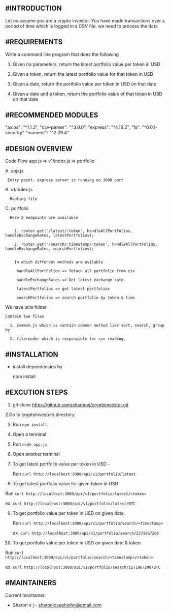 #INTRODUCTION
------------

Let us assume you are a crypto investor. You have made transactions over a period of time which is logged in a CSV file. we need to process the data 


#REQUIREMENTS
------------

Write a command line program that does the following

1. Given no parameters, return the latest portfolio value per token in USD

2. Given a token, return the latest portfolio value for that token in USD

3. Given a date, return the portfolio value per token in USD on that date

4. Given a date and a token, return the portfolio value of that token in USD on that date


#RECOMMENDED MODULES
-------------------

"axios": "^1.1.3",
"csv-parser": "^3.0.0",
"express": "^4.18.2",
"fs": "^0.0.1-security"
"moment": "^2.29.4"


#DESIGN OVERVIEW
---------------
  Code Flow
  app.js => v1/index.js => portfolio 



  A. app.js

     Entry point. express server is running on 3000 port

  B. v1/index.js

      Routing file


  C. portfolio 

      Here 2 endpoints are available


        1. router.get('/latest/:token', handleAllPortFolios, handleExchangeRates, latestPortfolios);

        2. router.get('/search/:timestamp/:token', handleAllPortFolios, handleExchangeRates, searchPortfolios);


        In which different methods are avilable

         handleAllPortFolios => fetach all portfolio from csv

         handleExchangeRates => Get latest exchange rate 

         latestPortfolios => get latest portfolios

         searchPortfolios => search portfolio by token & time


We have utils folder

    Contain two files

      1. common.js which is contain common method like sort, search, group by

      2. filereader which is responsible for csv reading.


#INSTALLATION
------------
 
 * install dependencies by

    npm install
    

#EXCUTION STEPS
------------
1. git clone https://github.com/sharonvj/cryptoinvestor.git

2.Go to cryptoInvestors directory

3. Run `npm install`

4. Open a terminal 

5. Run `node app.js`

6. Open another terminal 

7. To get latest portfolio value per token in USD - 
   
   Run `curl http://localhost:3000/api/v1/portfolio/latest`

8.  To get latest portfolio value for given token in USD

   Run `curl http://localhost:3000/api/v1/portfolio/latest/<token>`

   ex. `curl http://localhost:3000/api/v1/portfolio/latest/BTC`

9. To get portfolio value per token in USD on given date
  
   Run `curl http://localhost:3000/api/v1/portfolio/search/<timestamp>`

   ex. `curl http://localhost:3000/api/v1/portfolio/search/1571967208`

10. To get portfolio value per token in USD on given date & token
   
   Run `curl http://localhost:3000/api/v1/portfolio/search/<timestamp>/<token>`

   ex. `curl http://localhost:3000/api/v1/portfolio/search/1571967208/BTC`

#MAINTAINERS
-----------

Current maintainer:
 * Sharon v j - sharonjosephjohn@gmail.com
